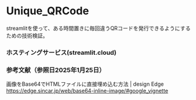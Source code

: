 # Unique_QRCode
streamlitを使って、ある時間置きに毎回違うQRコードを発行できるようにするための技術検証。
### ホスティングサービス(streamlit.cloud)

### 参考文献（参照日2025年1月25日）
画像をBase64でHTMLファイルに直接埋め込む方法 | design Edge  
https://edge.sincar.jp/web/base64-inline-image/#google_vignette

